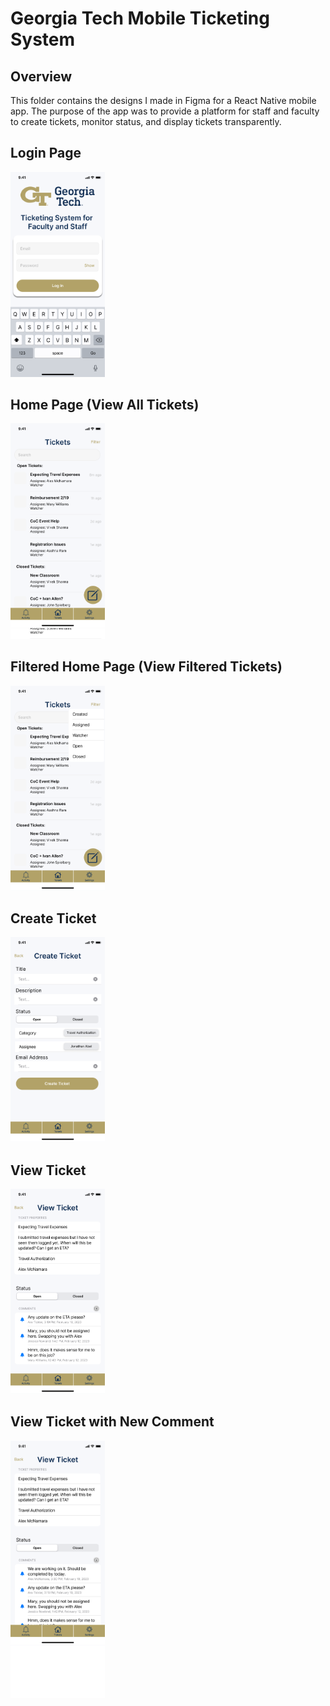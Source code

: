 # Georgia Tech Mobile Ticketing System

## Overview
This folder contains the designs I made in Figma for a React Native mobile app. The purpose of the app was to provide a platform for staff and faculty to create tickets, monitor status, and display tickets transparently. 

## Login Page
<img src="https://github.com/Stoginator/UIDesigns/blob/main/GT%20Mobile%20Ticketing%20System/Log%20In.png" width=30% height=30%>

## Home Page (View All Tickets)
<img src="https://github.com/Stoginator/UIDesigns/blob/main/GT%20Mobile%20Ticketing%20System/Ticket%20Home%20Page.png" width=30% height=30%>

## Filtered Home Page (View Filtered Tickets)
<img src="https://github.com/Stoginator/UIDesigns/blob/main/GT%20Mobile%20Ticketing%20System/Ticket%20Home%20Page%20-%20Filtering.png" width=30% height=30%>

## Create Ticket
<img src="https://github.com/Stoginator/UIDesigns/blob/main/GT%20Mobile%20Ticketing%20System/Create%20Ticket.png" width=30% height=30%>

## View Ticket
<img src="https://github.com/Stoginator/UIDesigns/blob/main/GT%20Mobile%20Ticketing%20System/View%20Ticket.png" width=30% height=30%>

## View Ticket with New Comment
<img src="https://github.com/Stoginator/UIDesigns/blob/main/GT%20Mobile%20Ticketing%20System/View%20Ticket%20-%20New%20Comment.png" width=30% height=30%>
